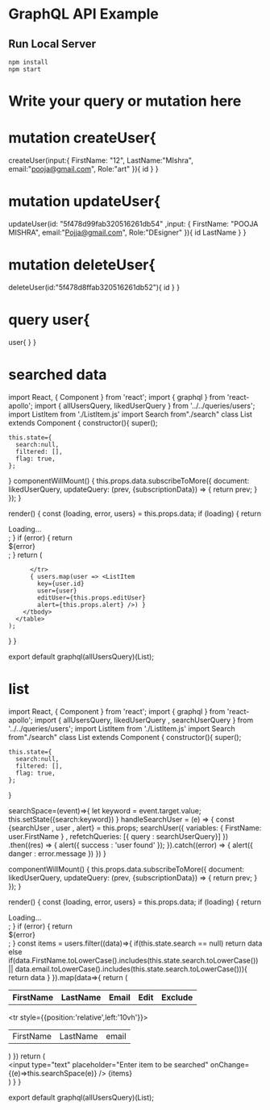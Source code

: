# GraphQL API Example

## Run Local Server

```
npm install
npm start
```
# Write your query or mutation here


# mutation createUser{
  createUser(input:{
    FirstName: "12",
    LastName:"MIshra",
    email:"pooja@gmail.com",
    Role:"art"
  }){
    id
  }
}

# mutation updateUser{
  updateUser(id: "5f478d99fab320516261db54" ,input: {
    FirstName: "POOJA MISHRA",
    email:"Pojja@gmail.com",
     Role:"DEsigner"
  }){
    id
		LastName
  }
}

# mutation deleteUser{
  deleteUser(id:"5f478d8ffab320516261db52"){
	id
  }
}

# query user{
  user{
  }
}





# searched data

import React, { Component } from 'react';
import { graphql } from 'react-apollo';
import { allUsersQuery, likedUserQuery } from '../../queries/users';
import ListItem from './ListItem.js'
import Search from"./search"
class List extends Component {
  constructor(){
    super();

    this.state={
      search:null,
      filtered: [],
      flag: true,
    };
  }
  componentWillMount() {
    this.props.data.subscribeToMore({
      document: likedUserQuery,
      updateQuery: (prev, {subscriptionData}) => {
        return prev;
      }
    });
  }

  render() {
    const {loading, error, users} = this.props.data;
    if (loading) {
      return <div>Loading...</div>;
    }
    if (error) {
      return <div>${error}</div>;
    }
    return (
      <table className="table">
        <tbody>
          <tr>
            <th>FirstName</th>
            <th>LastName</th>
            <th>Email</th>
            <th>Edit</th>
            <th>Exclude</th>

          </tr>
          { users.map(user => <ListItem
            key={user.id}
            user={user}
            editUser={this.props.editUser}
            alert={this.props.alert} />) }
        </tbody>
      </table>
    );
  }
}

export default graphql(allUsersQuery)(List);




# list

import React, { Component } from 'react';
import { graphql } from 'react-apollo';
import { allUsersQuery, likedUserQuery , searchUserQuery } from '../../queries/users';
import ListItem from './ListItem.js'
import Search from"./search"
class List extends Component {
  constructor(){
    super();

    this.state={
      search:null,
      filtered: [],
      flag: true,
    };
  }

  searchSpace=(event)=>{
    let keyword = event.target.value;
    this.setState({search:keyword})
  }
  handleSearchUser = (e) => {
    const {searchUser , user , alert} = this.props;
    searchUser({
      variables: {
        FirstName: user.FirstName
      } ,
      refetchQueries: [{ query : searchUserQuery}]
    })
    .then((res) => {
      alert({
        success : 'user found'
      });
    }).catch((error) => {
      alert({
        danger : error.message
      })
    })
  }

  componentWillMount() {
    this.props.data.subscribeToMore({
      document: likedUserQuery,
      updateQuery: (prev, {subscriptionData}) => {
        return prev;
      }
    });
  }

  render() {
    const {loading, error, users} = this.props.data;
    if (loading) {
      return <div>Loading...</div>;
    }
    if (error) {
      return <div>${error}</div>;
    }
    const items = users.filter((data)=>{
      if(this.state.search == null)
          return data
      else if(data.FirstName.toLowerCase().includes(this.state.search.toLowerCase()) || data.email.toLowerCase().includes(this.state.search.toLowerCase())){
          return data
      }
    }).map(data=>{
    return (
     <table>
      <tbody>
        <tr style={{position:'relative',left:'10vh'}}>
          <td>FirstName</td>
          <td >LastName</td>
          <td >email</td>
          <ListItem
            key={data.id}
            user={data}
            editUser={this.props.editUser}
            alert={this.props.alert} />
        </tr>
      </tbody>
    </table>
    )
  })
  return (
    <div>
    <input type="text" placeholder="Enter item to be searched"  onChange={(e)=>this.searchSpace(e)} />
    {items}
    </div>
  )
}
}
       
export default graphql(allUsersQuery)(List);
